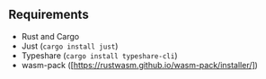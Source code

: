 ## Requirements

- Rust and Cargo
- Just (`cargo install just`)
- Typeshare (`cargo install typeshare-cli`)
- wasm-pack ([https://rustwasm.github.io/wasm-pack/installer/])
